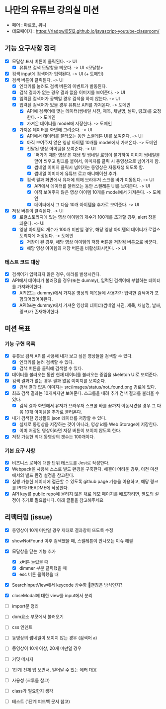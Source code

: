 # 나만의 유튜브 강의실 미션

- 페어 : 마르코, 위니
- 데모페이지 : https://rladpwl0512.github.io/javascript-youtube-classroom/

## 기능 요구사항 정리

- [x] 모달창 표시 버튼이 클릭된다. -> UI
  - [x] 유튜브 검색 모달창을 띄운다. -> UI
<모달창>
- [x] 검색 input에 검색어가 입력된다. -> UI (+ 도메인)
- [x] 검색 버튼이 클릭된다. -> UI
  - [x] 엔터키를 눌러도 검색 버튼의 이벤트가 발동된다. 
  - [x] 검색 결과가 없는 경우 결과 없음 이미지를 보여준다. -> UI
  - [x] 입력된 검색어가 공백일 경우 검색을 하지 않는다. -> UI
  - [x] 입력된 검색어가 있을 경우 유튜브 API를 가져온다. -> 도메인 
    - [x] API에 검색어에 맞는 데이터(썸네일 사진, 제목, 채널명, 날짜, 링크)를 요청한다. -> 도메인
    - [x] 가져온 데이터를 model에 저장한다. -> 도메인
  - [x] 가져온 데이터를 화면에 그려준다. -> UI
    - [x] API에서 데이터를 불러오는 동안 스켈레톤 UI를 보여준다. -> UI
    - [x] 아직 보여주지 않은 영상 아이템 10개를 model에서 가져온다. -> 도메인
    - [x] 전달된 영상 아이템을 보여준다. -> UI
      - [x] '퍼가기 제한 영상'은 재생 및 썸네일 로딩이 불가하여 이미지 썸네일을 덮어 씌우고 링크를 붙여서, 이미지를 클릭 시 동영상으로 넘어가게 함. 
      - [x] 썸네일 이미지 클릭시 넘어가는 동영상은 자동재생 되도록 함.
      - [x] 썸네일 이미지에 유튜브 로고 애니메이션 추가.
    - [x] 검색 결과 화면에서 유저에 의해 브라우저 스크롤 바가 이동된다. -> UI
      - [x] API에서 데이터를 불러오는 동안 스켈레톤 UI를 보여준다. -> UI
      - [x] 아직 보여주지 않은 영상 아이템 10개를 model에서 가져온다. -> 도메인
      - [x] 데이터에서 그 다음 10개 아이템을 추가로 보여준다. -> UI
- [x] 저장 버튼이 클릭된다. -> UI
  - [x] 로컬스토리지에 있는 영상 아이템의 개수가 100개를 초과할 경우, alert 창을 띄운다. -> UI
  - [x] 영상 아이템의 개수가 100개 미만일 경우, 해당 영상 아이템의 데이터가 로컬스토리지에 저장된다. -> 도메인
    - [x] 저장이 된 경우, 해당 영상 아이템의 저장 버튼을 저장됨 버튼으로 바꾼다. 
    - [x] 해당 영상 아이템의 저장 버튼을 비활성화시킨다. -> UI

### 테스트 코드 대상
- [x] 검색어가 입력되지 않은 경우, 에러를 발생시킨다. 
- [x] API에서 데이터가 불러졌을 경우(또는 dummy), 입력된 검색어에 부합하는 데이터를 가져와야한다.
  - [x] API(또는 dummy)에서 가져온  영상의 제목들에 사용자가 입력한 검색어가 포함되어있어야한다.
  - [x] API(또는 dummy)에서 가져온  영상의 데이터(썸네일 사진, 제목, 채널명, 날짜, 링크)가 존재해야한다.

## 미션 목표

### 기능 구현 목록 

- [x] 유튜브 검색 API를 사용해 내가 보고 싶은 영상들을 검색할 수 있다.
  - [x] 엔터키를 눌러 검색할 수 있다.
  - [x] 검색 버튼을 클릭해 검색할 수 있다.
- [x] 데이터를 불러오는 동안 현재 데이터를 불러오는 중임을 skeleton UI로 보여준다.
- [x] 검색 결과가 없는 경우 결과 없음 이미지를 보여준다.
  - [x] 검색 결과 없음 이미지는 src/images/status/not_found.png 경로에 있다.
- [x] 최초 검색 결과는 10개까지만 보여준다. 스크롤을 내려 추가 검색 결과를 불러올 수 있다.
  - [x] 검색 결과 화면에서 유저가 브라우저 스크롤 바를 끝까지 이동시켰을 경우 그 다음 10개 아이템을 추가로 불러온다.
- [x] 내가 검색한 영상들의 json 데이터를 저장할 수 있다.
  - [x] 실제로 동영상을 저장하는 것이 아니라, 영상 id를 Web Storage에 저장한다.
  - [x] 이미 저장된 영상이라면 저장 버튼이 보이지 않도록 한다.
- [x] 저장 가능한 최대 동영상의 갯수는 100개이다.

### 기본 요구 사항 
- [x] 비즈니스 로직에 대한 단위 테스트를 Jest로 작성한다.
- [x] Webpack을 사용해 스스로 빌드 환경을 구축한다. 해결이 어려운 경우, 이전 미션에서의 빌드 환경 설정을 참고한다.
- [x] 실행 가능한 페이지에 접근할 수 있도록 github page 기능을 이용하고, 해당 링크를 PR과 README에 작성한다.
- [x] API key를 public repo에 올리지 않은 채로 데모 페이지를 배포하려면, 별도의 설정이 추가로 필요합니다. 아래 글들을 참고해주세요

## 리팩터링 (issue)
- [x] 동영상이 10개 미만일 경우 제대로 결과창이 뜨도록 수정 
- [x] showNotFound 이후 검색했을 때, 스켈레톤이 안나오는 이슈 해결 
- [x] 모달창을 닫는 기능 추가 
  - [x] x버튼 눌렀을 때 
  - [x] dimmer 부분 클릭했을 때 
  - [x] esc 버튼 클릭했을 때 
- [x] SearchInputView에서 keycode 상수화 🤔괜찮은 방식인지? 
- [x] closeModal에 대한 view를 input에서 분리 
- [ ] import문 정리 
- [ ] dom요소 부모에서 불러오기 
- [ ] css 인덴트 
- [ ] 동영상의 썸네일이 보이지 않는 경우 (검색어 a)
- [ ] 동영상이 10개 이상, 20개 미만일 경우 

- [ ] 커밋 메시지 
- [ ] 1단계 전체 맵 보면서, 일어날 수 있는 에러 대응 
- [ ] 사용성 (크루들 참고)
- [ ] class가 필요한지 생각 
- [ ] 테스트 (1단계 피드백 문서 참고)